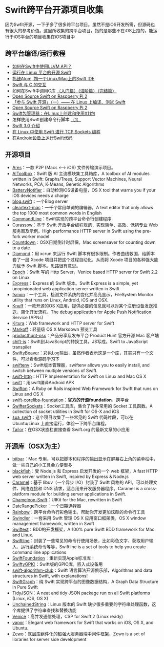 # Swift跨平台开源项目收集
因为Swfit开源，一下子多了很多跨平台项目。虽然不是iOS开发所需，但源码也有很大的参考价值。这里所收集的跨平台项目，指的是那些不在iOS上跑的，能运行于iOS平台的项目收集在iOS项目中

## 跨平台编译/运行教程
- [如何在Swift中使用LLVM API？][1]
- [运行在 Linux 平台的开源 Swift][2]
- [捣鼓Atom, 撸一个Linux/Mac上的Swift IDE][3]
- [Swift 与 C 的交互][4]
- 如何在Swift中调用C库 [（入门篇）][5][（进阶篇）][6][（完结篇）][7]
- [Open Source Swift on Raspberry Pi 2][8]
- [「参与 Swift 开源」（一）—— 在 Linux 上编译、测试 Swift][9]
- [Open Source Swift on Raspberry Pi 2][10]
- [Swift包管理器：在Linux上创建和使用X11包][11]
- 怎样使用Swift创建命令行脚本 [（1）][12]
- [Swift 3.0 介绍][13]
- [在 Linux 中使用 Swift 进行 TCP Sockets 编程][14]
- [在Android设备上运行Swift代码][15]

## 开源项目
- [Ares][16]：一款 P2P (Macs \<–\> iOS) 文件传输演示项目。
- [AIToolbox][17]：Swift 版 AI 主流模块集工具箱库，A toolbox of AI modules written in Swift: Graphs/Trees, Support Vector Machines, Neural Networks, PCA, K-Means, Genetic Algorithms
- [BatteryNotifier][18]：自动检测iOS设备电量，OS X tool that warns you if your iOS devices needs a charge
- [blog.swift][19]：一个Blog server
- [cleartext-mac][20]：一千个常用单词的编辑器，A text editor that only allows the top 1000 most common words in English
- [CommandLine][21]：Swift实现的跨平台命令行创建程序
- [Curassow][22]：基于 Swift 开放平台编程规范，实现简单、高效、低耦专业 Web 服务器及示例。High performance HTTP server in Swift using the pre-fork worker model
- [Countdown][23]：OSX日期倒计时屏保，Mac screensaver for counting down to a date
- [Diamond][24]：用 xcrun 来运行 Swift 脚本有很多限制。作者曲线救国，给脚本套了一层 Xcode 项目并把这个过程自动化，从而将 Xcode 项目的各种强大能力赋予 Swift 脚本。思路很有意思。
- [Epoch][25]：Swift 写的 Http Server，Venice based HTTP server for Swift 2.2 on Linux
- [Express][26]：Express 的 Swift 版本。Swift Express is a simple, yet unopinionated web application server written in Swift
- [fsmon][27]：一个工具，检测文件系统的变化并高亮显示，FileSystem Monitor utility that runs on Linux, Android, iOS and OSX.
- [Knuff][28]：一款开源的OS X应用，提供必要的信息就可以对某个注册设备发送推送，简化开发流程。The debug application for Apple Push Notification Service (APNs)
- [Kitura][29]：Web framework and HTTP server for Swift
- [Markoff][30]：轻量级 OS X Markdown 预览工具
- [producthunt-osx][31]：产品分享及发布平台 Product Hunt 官方开源 Mac 客户端
- [shift-js][32]：Swift到JavaScript的转换工具，JS写成。Swift to JavaScript transpiler
- [SwiftyBeaver][33]：彩色Log输出，虽然作者表示这是一个库，其实只有一个文件，可以看看源码学习下
- [swiftenv][34]：Swift版本管理器，swiftenv allows you to easily install, and switch between multiple versions of Swift.
- [swift-http][35]：HTTP Implementation for Swift on Linux and Mac OS X
- [swift][36]：用swift编译Android APK
- [Swifton][37]：A Ruby on Rails inspired Web Framework for Swift that runs on Linux and OS X
- [swift-corelibs-foundation][38]：**官方的开源foundation**，跨平台
- [SwifterSockets][39]：Socket工具库，集合了许多常用的 Socket 工具函数。A collection of socket utilities in Swift for OS-X and iOS
- [sua\_swift][40]：这个项目收集了一些常见的 Swift 代码片段，可以在 Ubuntu/Linux 上直接运行，体验一下跨平台编程。
- [Tailor][41]：在OSX状态栏直接查看 Swift.org 的最新文章的小应用


## 开源库（OSX为主）
- [bitbar][42]：Mac 专用，可以把脚本和程序的输出显示在屏幕右上角的菜单栏中，做一些自己的小工具会方便很多
- [blackfish][43]：受 Node.js 和 Express 启发开发的一个 web 框架，A fast HTTP web server written in Swift, inspired by Express & Node.js
- [Caramel][44]：基于 libuv（一个异步 I/O）封装了 Swift 风格的 API，可以处理文件、网络连接和 DNS 请求，适合用来开发服务器程序。Caramel is a cross-platform module for building server applications in Swift.
- [Chameleon-Swift][45]：UIKit for the Mac, rewritten in Swift
- [DateRangePicker][46]：一个日期选择器
- [Rainbow][47]：跨平台命令行彩色输出，帮助你开发更加炫酷的命令行工具
- [Swindler][48]：一套采用 Swift 管理 OS X 应用窗口框架类，OS X window management framework, written in Swift
- [Swiftest][49]：BDD的开发框架，A 100% pure Swift BDD framework for Mac and Linux.
- [Swiftline][50]：封装了一些常见的命令行使用场景，比如彩色文字、获取用户输入、运行系统命令等等，Swiftline is a set of tools to help you create command line applications
- [SwiftFoundation][51]：重新实现Apple标准库！
- [SwiftyGPIO][52]：Swift版的GPIO库，嵌入式设备用
- [swift-algorithm-club][53]：Swift 语言算法开源俱乐部，Algorithms and data structures in Swift, with explanations!
- [SwiftGraph][54]：纯 Swift 实现跨平台的图像数据结构，A Graph Data Structure in Pure Swift
- [TidyJSON][55]：A neat and tidy JSON package run on all Swift platforms (Linux, iOS, OS X)
- [UnchainedString][56]：Linux 版本的 Swift 缺少很多重要的字符串处理函数，这个库提供了字符串查找和替换功能
- [Venice][57]：高并发通信处理，CSP for Swift 2 (Linux ready)
- [vapor][58]：Elegant web framework for Swift that works on iOS, OS X, and Ubuntu.
- [Zewo][59]：底层库组件化的超强大服务器端中间件框架，Zewo is a set of libraries for server side development

[1]:	http://www.csdn.net/article/2015-12-07/2826407-Swift
[2]:	http://swiftcafe.io/2015/12/11/swift-linux/ "运行在 Linux 平台的开源 Swift"
[3]:	http://ios.dog/simple-swift-ide-on-atom/ "[翻译]捣鼓Atom, 撸一个Linux/Mac上的Swift IDE"
[4]:	https://realm.io/cn/news/pragma-chris-eidhof-swift-c/ "Swift 与 C 的交互"
[5]:	http://hearrain.com/2015/12/850 "如何在Swift中调用C库（入门篇）"
[6]:	http://hearrain.com/2016/01/853 "如何在Swift中调用C库（进阶篇）"
[7]:	http://hearrain.com/2016/01/855 "如何在Swift中调用C库（完结篇）"
[8]:	http://dev.iachieved.it/iachievedit/open-source-swift-on-raspberry-pi-2/ "Open Source Swift on Raspberry Pi 2"
[9]:	https://autolayout.club/2016/01/01/%E3%80%8C%E5%8F%82%E4%B8%8E-Swift-%E5%BC%80%E6%BA%90%E3%80%8D%EF%BC%88%E4%B8%80%EF%BC%89%E2%80%94%E2%80%94-%E5%9C%A8-Linux-%E4%B8%8A%E7%BC%96%E8%AF%91%E3%80%81%E6%B5%8B%E8%AF%95-Swift/ "「参与 Swift 开源」（一）—— 在 Linux 上编译、测试 Swift"
[10]:	http://dev.iachieved.it/iachievedit/open-source-swift-on-raspberry-pi-2/ "Open Source Swift on Raspberry Pi 2"
[11]:	http://swift.gg/2016/01/13/swift-ubuntu-x11-window-app/ "Swift包管理器：在Linux上创建和使用X11包"
[12]:	http://www.cocoachina.com/swift/20160121/14966.html
[13]:	http://swift.gg/2016/02/25/introducing-swift-3-0/ "Swift 3.0 介绍"
[14]:	http://swift.gg/2016/03/01/tcp-sockets-with-swift-on-linux/ "在 Linux 中使用 Swift 进行 TCP Sockets 编程"
[15]:	https://segmentfault.com/a/1190000004961116 "在Android设备上运行Swift代码"
[16]:	https://github.com/indragiek/Ares "Ares"
[17]:	https://github.com/KevinCoble/AIToolbox "AIToolbox"
[18]:	https://github.com/Kalvin126/BatteryNotifier
[19]:	https://github.com/lexrus/blog.swift "blog.swift"
[20]:	https://github.com/mortenjust/cleartext-mac "cleartext-mac"
[21]:	https://github.com/jatoben/CommandLine "CommandLine"
[22]:	https://github.com/kylef/Curassow "Curassow"
[23]:	https://github.com/soffes/Countdown "Countdown"
[24]:	https://github.com/johnno1962/Diamond "Diamond"
[25]:	https://github.com/Zewo/Epoch "Epoch"
[26]:	https://github.com/crossroadlabs/Express "Express"
[27]:	https://github.com/nowsecure/fsmon "fsmon"
[28]:	https://github.com/KnuffApp/Knuff "Knuff"
[29]:	https://github.com/IBM-Swift/Kitura "Kitura"
[30]:	https://github.com/thoughtbot/Markoff "Markoff"
[31]:	https://github.com/producthunt/producthunt-osx "producthunt-osx"
[32]:	https://github.com/shift-js/shift-js "shift-js"
[33]:	https://github.com/skreutzberger/SwiftyBeaver "SwiftyBeaver"
[34]:	https://github.com/kylef/swiftenv "swiftenv"
[35]:	https://github.com/huytd/swift-http "swift-http"
[36]:	https://github.com/SwiftAndroid/swift "swift"
[37]:	https://github.com/necolt/Swifton "Swifton"
[38]:	https://github.com/apple/swift-corelibs-foundation "swift-corelibs-foundation"
[39]:	https://github.com/Swiftrien/SwifterSockets "SwifterSockets"
[40]:	https://github.com/jpedrosa/sua_swift "sua_swift"
[41]:	https://github.com/kimar/Tailor "Tailor"
[42]:	https://github.com/matryer/bitbar "bitbar"
[43]:	https://github.com/elliottminns/blackfish "blackfish"
[44]:	https://github.com/CaramelForSwift/Caramel "Caramel"
[45]:	https://github.com/unifiedh/Chameleon-Swift "Chameleon-Swift"
[46]:	https://github.com/MrMage/DateRangePicker "DateRangePicker"
[47]:	https://github.com/onevcat/Rainbow "Rainbow"
[48]:	https://github.com/tmandry/Swindler "Swindler"
[49]:	https://github.com/bppr/Swiftest "Swiftest"
[50]:	https://github.com/Swiftline/Swiftline "Swiftline"
[51]:	https://github.com/PureSwift/SwiftFoundation "SwiftFoundation"
[52]:	https://github.com/uraimo/SwiftyGPIO "SwiftyGPIO"
[53]:	https://github.com/hollance/swift-algorithm-club "swift-algorithm-club"
[54]:	https://github.com/davecom/SwiftGraph "SwiftGraph"
[55]:	https://github.com/benloong/TidyJSON "TidyJSON"
[56]:	https://github.com/dunkelstern/UnchainedString "UnchainedString"
[57]:	https://github.com/Zewo/Venice "Venice"
[58]:	https://github.com/tannernelson/vapor "vapor"
[59]:	https://github.com/Zewo/Zewo "Zewo"